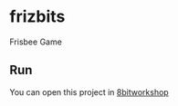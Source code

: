# frizbits
Frisbee Game

## Run 
You can open this project in [8bitworkshop][1]

[1]:http://8bitworkshop.com/redir.html?platform=nes&githubURL=https://github.com/steveschnepp/frizbits&file=metasprites.c
